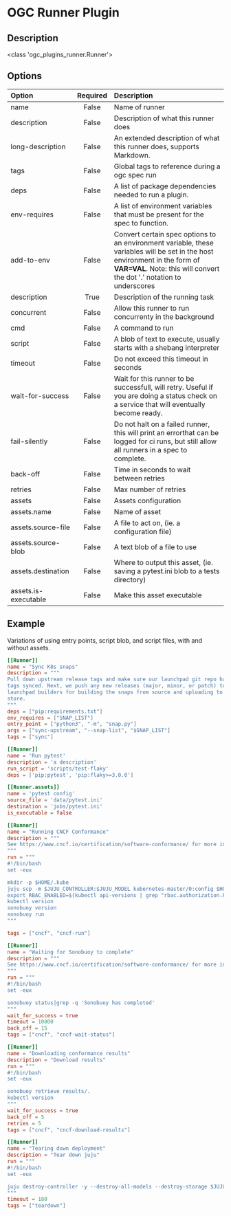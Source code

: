 # OGC Runner Plugin
## Description
<class 'ogc_plugins_runner.Runner'>

## Options

| Option | Required | Description |
|:---    |  :---:   |:---|
| name | False | Name of runner |
| description | False | Description of what this runner does |
| long-description | False | An extended description of what this runner does, supports Markdown. |
| tags | False | Global tags to reference during a ogc spec run |
| deps | False | A list of package dependencies needed to run a plugin. |
| env-requires | False | A list of environment variables that must be present for the spec to function. |
| add-to-env | False | Convert certain spec options to an environment variable, these variables will be set in the host environment in the form of **VAR=VAL**. Note: this will convert the dot '.' notation to underscores |
| description | True | Description of the running task |
| concurrent | False | Allow this runner to run concurrenty in the background |
| cmd | False | A command to run |
| script | False | A blob of text to execute, usually starts with a shebang interpreter |
| timeout | False | Do not exceed this timeout in seconds |
| wait-for-success | False | Wait for this runner to be successfull, will retry. Useful if you are doing a status check on a service that will eventually become ready. |
| fail-silently | False | Do not halt on a failed runner, this will print an errorthat can be logged for ci runs, but still allow all runners in a spec to complete. |
| back-off | False | Time in seconds to wait between retries |
| retries | False | Max number of retries |
| assets | False | Assets configuration |
| assets.name | False | Name of asset |
| assets.source-file | False | A file to act on, (ie. a configuration file) |
| assets.source-blob | False | A text blob of a file to use |
| assets.destination | False | Where to output this asset, (ie. saving a pytest.ini blob to a tests directory) |
| assets.is-executable | False | Make this asset executable |


## Example

Variations of using entry points, script blob, and script files, with and without assets.

```toml
[[Runner]]
name = "Sync K8s snaps"
description = """
Pull down upstream release tags and make sure our launchpad git repo has those
tags synced. Next, we push any new releases (major, minor, or patch) to the
launchpad builders for building the snaps from source and uploading to the snap
store.
"""
deps = ["pip:requirements.txt"]
env_requires = ["SNAP_LIST"]
entry_point = ["python3", "-m", "snap.py"]
args = ["sync-upstream", "--snap-list", "$SNAP_LIST"]
tags = ["sync"]

[[Runner]]
name = 'Run pytest'
description = 'a description'
run_script = 'scripts/test-flaky'
deps = ['pip:pytest', 'pip:flaky>=3.0.0']

[[Runner.assets]]
name = 'pytest config'
source_file = 'data/pytest.ini'
destination = 'jobs/pytest.ini'
is_executable = false

[[Runner]]
name = "Running CNCF Conformance"
description = """
See https://www.cncf.io/certification/software-conformance/ for more information.
"""
run = """
#!/bin/bash
set -eux

mkdir -p $HOME/.kube
juju scp -m $JUJU_CONTROLLER:$JUJU_MODEL kubernetes-master/0:config $HOME/.kube/
export RBAC_ENABLED=$(kubectl api-versions | grep "rbac.authorization.k8s.io/v1beta1" -c)
kubectl version
sonobuoy version
sonobuoy run
"""

tags = ["cncf", "cncf-run"]

[[Runner]]
name = "Waiting for Sonobuoy to complete"
description = """
See https://www.cncf.io/certification/software-conformance/ for more information.
"""
run = """
#!/bin/bash
set -eux

sonobuoy status|grep -q 'Sonobuoy has completed'
"""
wait_for_success = true
timeout = 10800
back_off = 15
tags = ["cncf", "cncf-wait-status"]

[[Runner]]
name = "Downloading conformance results"
description = "Download results"
run = """
#!/bin/bash
set -eux

sonobuoy retrieve results/.
kubectl version
"""
wait_for_success = true
back_off = 5
retries = 5
tags = ["cncf", "cncf-download-results"]

[[Runner]]
name = "Tearing down deployment"
description = "Tear down juju"
run = """
#!/bin/bash
set -eux

juju destroy-controller -y --destroy-all-models --destroy-storage $JUJU_CONTROLLER
"""
timeout = 180
tags = ["teardown"]
```
